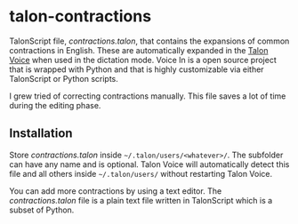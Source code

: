 # talon-contractions

TalonScript file, *contractions.talon*, that contains the expansions of common contractions in English.
These are automatically expanded in the [Talon Voice](https://talonvoice.com/docs/index.html) when used in the dictation mode. 
Voice In is a open source project that is wrapped with Python and that is highly customizable via either TalonScript or Python scripts.

I grew tried of correcting contractions manually. 
This file saves a lot of time during the editing phase.

## Installation

Store *contractions.talon* inside `~/.talon/users/<whatever>/`.
The subfolder <whatever> can have any name and is optional.
Talon Voice will automatically detect this file and all others inside `~/.talon/users/` without restarting Talon Voice.

You can add more contractions by using a text editor.
The *contractions.talon* file is a plain text file written in TalonScript which is a subset of Python.
